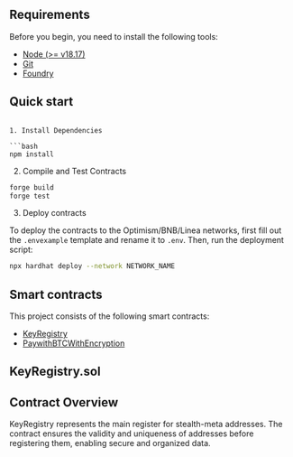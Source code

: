 ## Requirements

Before you begin, you need to install the following tools:

- [Node (>= v18.17)](https://nodejs.org/en/download/)
- [Git](https://git-scm.com/downloads)
- [Foundry](https://book.getfoundry.sh/getting-started/installation)

## Quick start
```

1. Install Dependencies

```bash
npm install
```

2. Compile and Test Contracts

```bash
forge build
forge test
```

3. Deploy contracts

To deploy the contracts to the Optimism/BNB/Linea networks, first fill out the `.envexample` template and rename it to `.env`. Then, run the deployment script:

```bash
npx hardhat deploy --network NETWORK_NAME
```

## Smart contracts

This project consists of the following smart contracts:

- [KeyRegistry](./contracts/KeyRegistry.sol)
- [PaywithBTCWithEncryption](./contracts/PaywithBTCWithEncryption.sol)

## KeyRegistry.sol

## Contract Overview

KeyRegistry represents the main register for stealth-meta addresses. The contract ensures the validity and uniqueness of addresses before registering them, enabling secure and organized data.
